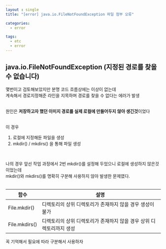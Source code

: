 ```yaml
---
layout : single
title: "[error] java.io.FileNotFoundException 파일 첨부 오류"

categories:
  - error

tags:
  - etc
  - error
---
```


  
##  java.io.FileNotFoundException (지정된 경로를 찾을 수 없습니다)

몇번이고 검토해보았지만 분명 코드 흐름상에는 이상이 없는데<br>계속해서 경로지정해준 라인을 지목하며 경로를 찾을 수 없다는 에러가 발생<br><br>

원인은 **저장하고자 했던 이미지 경로를 실제 로컬에 만들어두지 않아 생긴것**이었다<br><br>

이 경우
1. 로컬에 지정해둔 파일을 생성
2. mkdir() / mkdirs() 을 통해 파일 생성

<br>

나의 경우 앞선 작업 과정에서 2번 mkdir()를 설정해 두었으니 로컬에 생성하지 않은것이었는데<br>mkdir()와 mkdirs()를 명확히 구분해 사용하지 않아 발생한 문제였다.<br><br>

|함수| 설명 |
|--|--|
|File.mkdir()| 디렉토리의 상위 디렉토리가 존재하지 않을 경우 생성이 불가 |
| File.mkdirs() | 디렉토리의 상위 디렉토리가 존재하지 않을 경우 상위 디렉토리까지 생성 |

꼭 기억해서 필요에 따라 구분해서 사용하자

